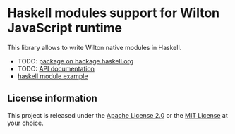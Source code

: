 Haskell modules support for Wilton JavaScript runtime
=====================================================

This library allows to write Wilton native modules in Haskell.

 - TODO: [package on hackage.haskell.org](https://hackage.haskell.org/package/wilton-ffi)
 - TODO: [API documentation](https://hackage.haskell.org/package/wilton-ffi-0.1.0.0/docs/Foreign-Wilton-FFI.html)
 - [haskell module example](https://github.com/wilton-iot/wilton_examples/tree/master/haskell)

License information
-------------------

This project is released under the [Apache License 2.0](http://www.apache.org/licenses/LICENSE-2.0)
or the [MIT License](https://opensource.org/licenses/MIT) at your choice.
